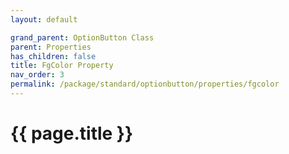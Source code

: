 ```yaml
---
layout: default

grand_parent: OptionButton Class
parent: Properties
has_children: false
title: FgColor Property
nav_order: 3
permalink: /package/standard/optionbutton/properties/fgcolor
---
```

# {{ page.title }}
